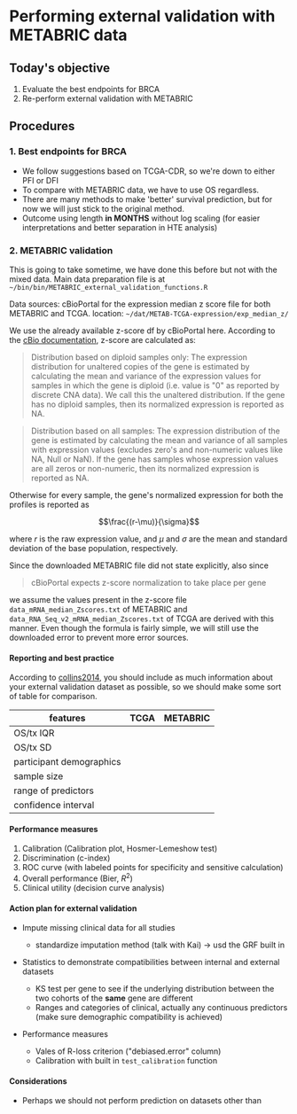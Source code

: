 
# Performing external validation with METABRIC data

## Today's objective

1. Evaluate the best endpoints for BRCA
2. Re-perform external validation with METABRIC


## Procedures

### 1. Best endpoints for BRCA

- We follow suggestions based on TCGA-CDR, so we're down to either PFI or DFI
- To compare with METABRIC data, we have to use OS regardless.
- There are many methods to make 'better' survival prediction, but for now we will just stick to the original method.
- Outcome using length **in MONTHS** without log scaling (for easier interpretations and better separation in HTE analysis)

### 2. METABRIC validation

This is going to take sometime, we have done this before but not with the mixed data. Main data preparation file is at `~/bin/bin/METABRIC_external_validation_functions.R`

Data sources: cBioPortal for the expression median z score file for both METABRIC and TCGA. location: `~/dat/METAB-TCGA-expression/exp_median_z/`

We use the already available z-score df by cBioPortal here. According to the [cBio documentation](https://docs.cbioportal.org/5.1-data-loading/data-loading/file-formats/z-score-normalization-script), z-score are calculated as:

 > Distribution based on diploid samples only: The expression distribution for unaltered copies of the gene is estimated by calculating the mean and variance of the expression values for samples in which the gene is diploid (i.e. value is "0" as reported by discrete CNA data). We call this the unaltered distribution. If the gene has no diploid samples, then its normalized expression is reported as NA.

 > Distribution based on all samples: The expression distribution of the gene is estimated by calculating the mean and variance of all samples with expression values (excludes zero's and non-numeric values like NA, Null or NaN). If the gene has samples whose expression values are all zeros or non-numeric, then its normalized expression is reported as NA.

Otherwise for every sample, the gene's normalized expression for both the profiles is reported as

$$\frac{(r-\mu)}{\sigma}$$

where $r$ is the raw expression value, and $\mu$ and $\sigma$ are the mean and standard deviation of the base population, respectively.

Since the downloaded METABRIC file did not state explicitly, also since
> cBioPortal expects z-score normalization to take place per gene

we assume the values present in the z-score file `data_mRNA_median_Zscores.txt` of METABRIC and `data_RNA_Seq_v2_mRNA_median_Zscores.txt` of TCGA are derived with this manner. Even though the formula is fairly simple, we will still use the downloaded error to prevent more error sources.

#### Reporting and best practice

According to [collins2014](https://doi.org/10.1186/1471-2288-14-40), you should include as much information about your external validation dataset as possible, so we should make some sort of table for comparison.

| features                 | TCGA | METABRIC |
| ------------------------ | ---- | -------- |
| OS/tx IQR                |      |          |
| OS/tx SD                 |      |          |
| participant demographics |      |          |
| sample  size             |      |          |
| range of predictors      |      |          |
| confidence interval      |      |          |

#### Performance measures

1. Calibration (Calibration plot, Hosmer-Lemeshow test)
2. Discrimination (c-index)
3. ROC curve (with labeled points for specificity and sensitive calculation)
4. Overall performance (Bier, $R^2$)
5. Clinical utility (decision curve analysis)

#### Action plan for external validation

- Impute missing clinical data for all studies

    - standardize imputation method (talk with Kai) -> usd the GRF built in

- Statistics to demonstrate compatibilities between internal and external datasets

    - KS test per gene to see if the underlying distribution between the two cohorts of the **same** gene are different
    - Ranges and categories of clinical, actually any continuous predictors (make sure demographic compatibility is achieved)

- Performance measures

    - Vales of R-loss criterion ("debiased.error" column)
    - Calibration with built in `test_calibration` function
    
#### Considerations
- Perhaps we should not perform prediction on datasets other than